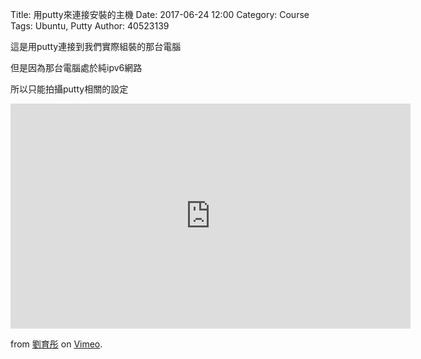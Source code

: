 Title: 用putty來連接安裝的主機
Date: 2017-06-24 12:00
Category: Course
Tags: Ubuntu, Putty
Author: 40523139

<!-- PELICAN_END_SUMMARY -->

這是用putty連接到我們實際組裝的那台電腦

但是因為那台電腦處於純ipv6網路

所以只能拍攝putty相關的設定

<iframe src="https://player.vimeo.com/video/223414827" width="640" height="360" frameborder="0" webkitallowfullscreen mozallowfullscreen allowfullscreen></iframe>
<p><a href="https://vimeo.com/223414827"></a> from <a href="https://vimeo.com/user58915964">劉育彤</a> on <a href="https://vimeo.com">Vimeo</a>.</p>